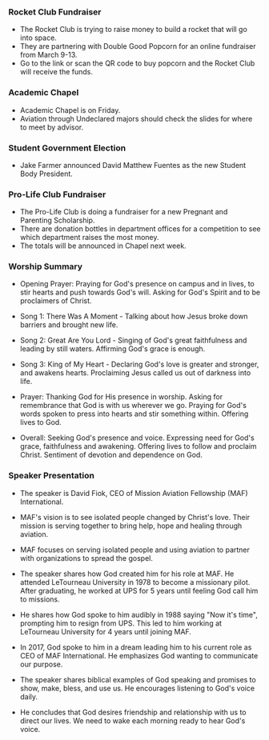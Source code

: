 

### Rocket Club Fundraiser

- The Rocket Club is trying to raise money to build a rocket that will go into space. 
- They are partnering with Double Good Popcorn for an online fundraiser from March 9-13.  
- Go to the link or scan the QR code to buy popcorn and the Rocket Club will receive the funds.

### Academic Chapel 

- Academic Chapel is on Friday.  
- Aviation through Undeclared majors should check the slides for where to meet by advisor.

### Student Government Election

- Jake Farmer announced David Matthew Fuentes as the new Student Body President.

### Pro-Life Club Fundraiser

- The Pro-Life Club is doing a fundraiser for a new Pregnant and Parenting Scholarship.
- There are donation bottles in department offices for a competition to see which department raises the most money.
- The totals will be announced in Chapel next week.


### Worship Summary

- Opening Prayer: Praying for God's presence on campus and in lives, to stir hearts and push towards God's will. Asking for God's Spirit and to be proclaimers of Christ.

- Song 1: There Was A Moment - Talking about how Jesus broke down barriers and brought new life. 

- Song 2: Great Are You Lord - Singing of God's great faithfulness and leading by still waters. Affirming God's grace is enough. 

- Song 3: King of My Heart - Declaring God's love is greater and stronger, and awakens hearts. Proclaiming Jesus called us out of darkness into life. 

- Prayer: Thanking God for His presence in worship. Asking for remembrance that God is with us wherever we go. Praying for God's words spoken to press into hearts and stir something within. Offering lives to God.

- Overall: Seeking God's presence and voice. Expressing need for God's grace, faithfulness and awakening. Offering lives to follow and proclaim Christ. Sentiment of devotion and dependence on God.


### Speaker Presentation

- The speaker is David Fiok, CEO of Mission Aviation Fellowship (MAF) International. 

- MAF's vision is to see isolated people changed by Christ's love. Their mission is serving together to bring help, hope and healing through aviation.

- MAF focuses on serving isolated people and using aviation to partner with organizations to spread the gospel. 

- The speaker shares how God created him for his role at MAF. He attended LeTourneau University in 1978 to become a missionary pilot. After graduating, he worked at UPS for 5 years until feeling God call him to missions. 

- He shares how God spoke to him audibly in 1988 saying "Now it's time", prompting him to resign from UPS. This led to him working at LeTourneau University for 4 years until joining MAF.

- In 2017, God spoke to him in a dream leading him to his current role as CEO of MAF International. He emphasizes God wanting to communicate our purpose. 

- The speaker shares biblical examples of God speaking and promises to show, make, bless, and use us. He encourages listening to God's voice daily.

- He concludes that God desires friendship and relationship with us to direct our lives. We need to wake each morning ready to hear God's voice.